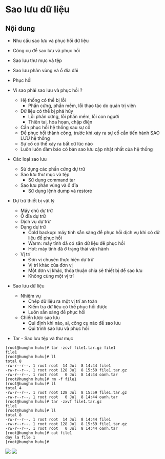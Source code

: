 <a name="Sao lưu dữ liệu">

# Sao lưu dữ liệu

## Nội dung

 - Nhu cầu sao lưu và phục hồi dữ liệu
 - Công cụ để sao lưu và phục hồi
 - Sao lưu thư mực và tệp
 - Sao lưu phân vùng và ổ đĩa đãi
 - Phục hồi

 - Vì sao phải sao lưu và phục hồi ?
    - Hệ thống có thể bị lỗi 
        - Phần cứng, phần mềm, lỗi thao tác do quản trị viên 
    - Dữ liệu có thể bị phá hủy 
        - Lỗi phần cứng, lỗi phần mềm, lỗi con người 
        - Thiên tai, hỏa hoạn, chập điện 
    - Cần phục hồi hệ thống sau sự cố 
    - Để phục hồi thành công, trước khi xảy ra sự cố cần tiến hành SAO LƯU hệ thống 
    - Sự cố có thể xảy ra bất cứ lúc nào 
    - Luôn luôn đảm bảo có bản sao lưu cập nhật nhất của hệ thống

- Các loại sao lưu

    - Sử dụng các phần cứng dự trữ 
    - Sao lưu thư mục và tệp 
        - Sử dụng command tar 
    - Sao lưu phân vùng và ổ đĩa 
        - Sử dụng  lệnh dump  và restore 

- Dự trữ thiết bị vật lý

    - Máy chủ dự trữ 
    - Ổ đĩa dự trữ 
    - Dịch vụ dự trữ 
    - Dạng dự trữ 
        - Cold backup: máy tính sẵn sàng để phục hồi dịch vụ khi có dữ liệu để phục hồi 
        - Warm: máy tính đã có sẵn dữ liệu để phục hồi 
        - Hot: máy tính đã ở trạng thái vận hành 
    - Vị trí 
        - Đơn vị chuyên thực hiện dự trữ 
        - Vị trí khác của đơn vị 
        - Một đơn vị khác, thỏa thuận chia sẻ thiết bị để sao lưu 
        - Không cùng một vị trí

- Sao lưu dữ liệu
    - Nhiệm vụ 
        - Chép dữ liệu ra một vị trí an toàn 
        - Kiểm tra dữ liệu có thể phục hồi được 
        - Luôn sẵn sàng để phục hồi 
    - Chiến lược sao lưu 
        - Qui định khi nào, ai, công cụ nào để sao lưu 
        - Qui trình sao lưu và phục hồi



- Tar - Sao lưu tệp và thư mục
 
```
[root@hunghm huhu]# tar -zcvf file1.tar.gz file1
file1
[root@hunghm huhu]# ll
total 8
-rw-r--r--. 1 root root  14 Jul  8 14:44 file1
-rw-r--r--. 1 root root 128 Jul  8 15:59 file1.tar.gz
-rw-r--r--. 1 root root   0 Jul  8 14:44 oanh.tar
[root@hunghm huhu]# rm -f file1
[root@hunghm huhu]# ll
total 4
-rw-r--r--. 1 root root 128 Jul  8 15:59 file1.tar.gz
-rw-r--r--. 1 root root   0 Jul  8 14:44 oanh.tar
[root@hunghm huhu]# tar -zxvf file1.tar.gz
file1
[root@hunghm huhu]# ll
total 8
-rw-r--r--. 1 root root  14 Jul  8 14:44 file1
-rw-r--r--. 1 root root 128 Jul  8 15:59 file1.tar.gz
-rw-r--r--. 1 root root   0 Jul  8 14:44 oanh.tar
[root@hunghm huhu]# cat file1
day la file 1
[root@hunghm huhu]#

```

<img src="https://imgur.com/TuS2EZz.jpg">

<img src="https://imgur.com/FU87dfe.jpg">


